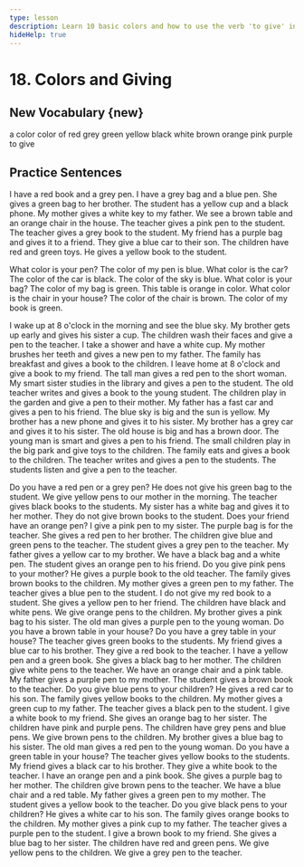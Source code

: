```yaml
---
type: lesson
description: Learn 10 basic colors and how to use the verb 'to give' in practical sentences. Expand your vocabulary and practice with real-life examples.
hideHelp: true
---
```


# 18. Colors and Giving

## New Vocabulary {new}

a color
color of
red
grey
green
yellow
black
white
brown
orange
pink
purple
to give

## Practice Sentences

I have a red book and a grey pen.
I have a grey bag and a blue pen.
She gives a green bag to her brother.
The student has a yellow cup and a black phone.
My mother gives a white key to my father.
We see a brown table and an orange chair in the house.
The teacher gives a pink pen to the student.
The teacher gives a grey book to the student.
My friend has a purple bag and gives it to a friend.
They give a blue car to their son.
The children have red and green toys.
He gives a yellow book to the student.

What color is your pen?
The color of my pen is blue.
What color is the car?
The color of the car is black.
The color of the sky is blue.
What color is your bag?
The color of my bag is green.
This table is orange in color.
What color is the chair in your house?
The color of the chair is brown.
The color of my book is green.

I wake up at 8 o'clock in the morning and see the blue sky.
My brother gets up early and gives his sister a cup.
The children wash their faces and give a pen to the teacher.
I take a shower and have a white cup.
My mother brushes her teeth and gives a new pen to my father.
The family has breakfast and gives a book to the children.
I leave home at 8 o'clock and give a book to my friend.
The tall man gives a red pen to the short woman.
My smart sister studies in the library and gives a pen to the student.
The old teacher writes and gives a book to the young student.
The children play in the garden and give a pen to their mother.
My father has a fast car and gives a pen to his friend.
The blue sky is big and the sun is yellow.
My brother has a new phone and gives it to his sister.
My brother has a grey car and gives it to his sister.
The old house is big and has a brown door.
The young man is smart and gives a pen to his friend.
The small children play in the big park and give toys to the children.
The family eats and gives a book to the children.
The teacher writes and gives a pen to the students.
The students listen and give a pen to the teacher.

Do you have a red pen or a grey pen?
He does not give his green bag to the student.
We give yellow pens to our mother in the morning.
The teacher gives black books to the students.
My sister has a white bag and gives it to her mother.
They do not give brown books to the student.
Does your friend have an orange pen?
I give a pink pen to my sister.
The purple bag is for the teacher.
She gives a red pen to her brother.
The children give blue and green pens to the teacher.
The student gives a grey pen to the teacher.
My father gives a yellow car to my brother.
We have a black bag and a white pen.
The student gives an orange pen to his friend.
Do you give pink pens to your mother?
He gives a purple book to the old teacher.
The family gives brown books to the children.
My mother gives a green pen to my father.
The teacher gives a blue pen to the student.
I do not give my red book to a student.
She gives a yellow pen to her friend.
The children have black and white pens.
We give orange pens to the children.
My brother gives a pink bag to his sister.
The old man gives a purple pen to the young woman.
Do you have a brown table in your house?
Do you have a grey table in your house?
The teacher gives green books to the students.
My friend gives a blue car to his brother.
They give a red book to the teacher.
I have a yellow pen and a green book.
She gives a black bag to her mother.
The children give white pens to the teacher.
We have an orange chair and a pink table.
My father gives a purple pen to my mother.
The student gives a brown book to the teacher.
Do you give blue pens to your children?
He gives a red car to his son.
The family gives yellow books to the children.
My mother gives a green cup to my father.
The teacher gives a black pen to the student.
I give a white book to my friend.
She gives an orange bag to her sister.
The children have pink and purple pens.
The children have grey pens and blue pens.
We give brown pens to the children.
My brother gives a blue bag to his sister.
The old man gives a red pen to the young woman.
Do you have a green table in your house?
The teacher gives yellow books to the students.
My friend gives a black car to his brother.
They give a white book to the teacher.
I have an orange pen and a pink book.
She gives a purple bag to her mother.
The children give brown pens to the teacher.
We have a blue chair and a red table.
My father gives a green pen to my mother.
The student gives a yellow book to the teacher.
Do you give black pens to your children?
He gives a white car to his son.
The family gives orange books to the children.
My mother gives a pink cup to my father.
The teacher gives a purple pen to the student.
I give a brown book to my friend.
She gives a blue bag to her sister.
The children have red and green pens.
We give yellow pens to the children.
We give a grey pen to the teacher.
